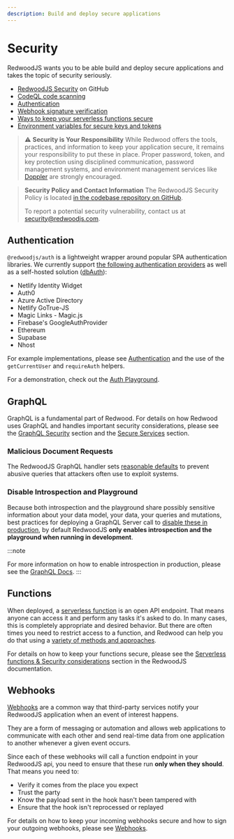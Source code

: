 ```yaml
---
description: Build and deploy secure applications
---
```


# Security

RedwoodJS wants you to be able build and deploy secure applications and takes the topic of security seriously.

- [RedwoodJS Security](https://github.com/redwoodjs/redwood/security) on GitHub
- [CodeQL code scanning](https://github.com/features/security)
- [Authentication](authentication.md)
- [Webhook signature verification](webhooks.md)
- [Ways to keep your serverless functions secure](serverless-functions.md#security-considerations)
- [Environment variables for secure keys and tokens](environment-variables.md)

> ⚠️ **Security is Your Responsibility**
> While Redwood offers the tools, practices, and information to keep your application secure, it remains your responsibility to put these in place. Proper password, token, and key protection using disciplined communication, password management systems, and environment management services like [Doppler](https://www.doppler.com) are strongly encouraged.

> **Security Policy and Contact Information**
> The RedwoodJS Security Policy is located [in the codebase repository on GitHub](https://github.com/redwoodjs/redwood/security/policy).
>
> To report a potential security vulnerability, contact us at [security@redwoodjs.com](mailto:security@redwoodjs.com).

## Authentication

`@redwoodjs/auth` is a lightweight wrapper around popular SPA authentication libraries. We currently support [the following authentication providers](authentication.md) as well as a self-hosted solution ([dbAuth](auth/dbauth.md)):

- Netlify Identity Widget
- Auth0
- Azure Active Directory
- Netlify GoTrue-JS
- Magic Links - Magic.js
- Firebase's GoogleAuthProvider
- Ethereum
- Supabase
- Nhost

For example implementations, please see [Authentication](https://github.com/redwoodjs/redwood/tree/main/packages/auth) and the use of the `getCurrentUser` and `requireAuth` helpers.

For a demonstration, check out the [Auth Playground](https://redwood-playground-auth.netlify.app).

## GraphQL

GraphQL is a fundamental part of Redwood. For details on how Redwood uses GraphQL and handles important security considerations, please see the [GraphQL Security](graphql.md#security) section and the [Secure Services](services.md#secure-services) section.

### Malicious Document Requests

The RedwoodJS GraphQL handler sets [reasonable defaults](graphql.md#security) to prevent abusive queries that attackers often use to exploit systems.

### Disable Introspection and Playground

Because both introspection and the playground share possibly sensitive information about your data model, your data, your queries and mutations, best practices for deploying a GraphQL Server call to [disable these in production](graphql.md#introspection-and-playground-disabled-in-production), by default RedwoodJS **only enables introspection and the playground when running in development**.

:::note

<!-- Link to graphql.md docs -->

For more information on how to enable introspection in production, please see the [GraphQL Docs](graphql.md#introspection-and-playground-disabled-in-production).
:::

## Functions

When deployed, a [serverless function](serverless-functions.md) is an open API endpoint. That means anyone can access it and perform any tasks it's asked to do. In many cases, this is completely appropriate and desired behavior. But there are often times you need to restrict access to a function, and Redwood can help you do that using a [variety of methods and approaches](serverless-functions.md#security-considerations).

For details on how to keep your functions secure, please see the [Serverless functions & Security considerations](serverless-functions.md#security-considerations) section in the RedwoodJS documentation.

## Webhooks

[Webhooks](webhooks.md) are a common way that third-party services notify your RedwoodJS application when an event of interest happens.

They are a form of messaging or automation and allows web applications to communicate with each other and send real-time data from one application to another whenever a given event occurs.

Since each of these webhooks will call a function endpoint in your RedwoodJS api, you need to ensure that these run **only when they should**. That means you need to:

- Verify it comes from the place you expect
- Trust the party
- Know the payload sent in the hook hasn't been tampered with
- Ensure that the hook isn't reprocessed or replayed

For details on how to keep your incoming webhooks secure and how to sign your outgoing webhooks, please see [Webhooks](webhooks.md).
